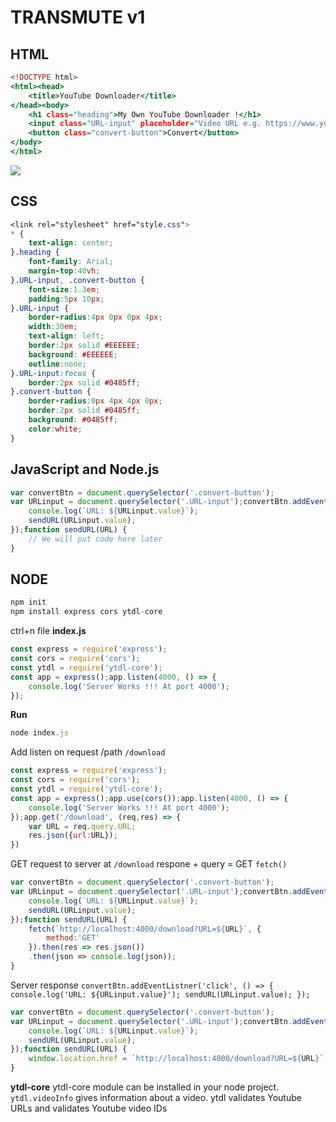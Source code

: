 # TRANSMUTE v1

## HTML

```.html
<!DOCTYPE html>
<html><head>
    <title>YouTube Downloader</title>
</head><body>
    <h1 class="heading">My Own YouTube Downloader !</h1>
    <input class="URL-input" placeholder="Video URL e.g. https://www.youtube.com/watch?v=MtN1YnoL46Q">
    <button class="convert-button">Convert</button>
</body>
</html>
```
<img src="https://miro.medium.com/v2/resize:fit:720/format:webp/1*ziIJ0opwhhnQa0L8-2wFNQ.png"/>

## CSS

```css
<link rel="stylesheet" href="style.css">
* {
    text-align: center;
}.heading {
    font-family: Arial;
    margin-top:40vh;
}.URL-input, .convert-button {
    font-size:1.3em;
    padding:5px 10px;
}.URL-input {
    border-radius:4px 0px 0px 4px;
    width:30em;
    text-align: left;
    border:2px solid #EEEEEE;
    background: #EEEEEE;
    outline:none;
}.URL-input:focus {
    border:2px solid #0485ff;
}.convert-button {
    border-radius:0px 4px 4px 0px;
    border:2px solid #0485ff;
    background: #0485ff;
    color:white;
}
```

## JavaScript and Node.js

```js
var convertBtn = document.querySelector('.convert-button');
var URLinput = document.querySelector('.URL-input');convertBtn.addEventListener('click', () => {
    console.log(`URL: ${URLinput.value}`);
    sendURL(URLinput.value);
});function sendURL(URL) {
    // We will put code here later
}
```

## NODE

```js
npm init
npm install express cors ytdl-core
```
ctrl+n file **index.js**

```js
const express = require('express');
const cors = require('cors');
const ytdl = require('ytdl-core');
const app = express();app.listen(4000, () => {
    console.log('Server Works !!! At port 4000');
});
```
**Run**
```js
node index.js
```
Add listen on request /path `/download`
```js
const express = require('express');
const cors = require('cors');
const ytdl = require('ytdl-core');
const app = express();app.use(cors());app.listen(4000, () => {
    console.log('Server Works !!! At port 4000');
});app.get('/download', (req,res) => {
    var URL = req.query.URL;
    res.json({url:URL});
})
```
GET request to server at `/download` respone + query = GET `fetch()`
```js
var convertBtn = document.querySelector('.convert-button');
var URLinput = document.querySelector('.URL-input');convertBtn.addEventListener('click', () => {
    console.log(`URL: ${URLinput.value}`);
    sendURL(URLinput.value);
});function sendURL(URL) {
    fetch(`http://localhost:4000/download?URL=${URL}`, {
        method:'GET'
    }).then(res => res.json())
    .then(json => console.log(json));
}
```
Server response `convertBtn.addEventListner('click', () => { console.log('URL: ${URLinput.value}'); sendURL(URLinput.value); });`
```js
var convertBtn = document.querySelector('.convert-button');
var URLinput = document.querySelector('.URL-input');convertBtn.addEventListener('click', () => {
    console.log(`URL: ${URLinput.value}`);
    sendURL(URLinput.value);
});function sendURL(URL) {
    window.location.href = `http://localhost:4000/download?URL=${URL}`;
}
```
**ytdl-core**
ytdl-core module can be installed in your node project. `ytdl.videoInfo` gives information about a video. ytdl validates Youtube URLs and validates Youtube video IDs
